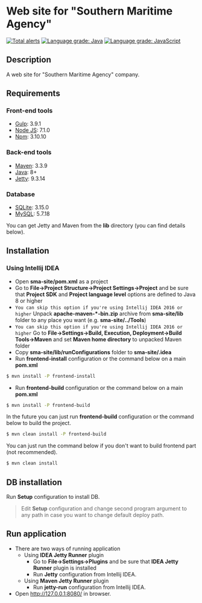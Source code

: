 # Web site for "Southern Maritime Agency"
[![Total alerts](https://img.shields.io/lgtm/alerts/g/fabasoad/sma-site.svg?logo=lgtm&logoWidth=18)](https://lgtm.com/projects/g/fabasoad/sma-site/alerts/) [![Language grade: Java](https://img.shields.io/lgtm/grade/java/g/fabasoad/sma-site.svg?logo=lgtm&logoWidth=18)](https://lgtm.com/projects/g/fabasoad/sma-site/context:java) [![Language grade: JavaScript](https://img.shields.io/lgtm/grade/javascript/g/fabasoad/sma-site.svg?logo=lgtm&logoWidth=18)](https://lgtm.com/projects/g/fabasoad/sma-site/context:javascript)
## Description

A web site for "Southern Maritime Agency" company.

## Requirements
### Front-end tools
  - [Gulp](http://gulpjs.com/): 3.9.1
  - [Node JS](http://nodejs.ru/): 7.1.0
  - [Npm](https://www.npmjs.com/): 3.10.10
### Back-end tools
  - [Maven](https://maven.apache.org/): 3.3.9
  - [Java](http://www.oracle.com/technetwork/java/javase/downloads/jdk8-downloads-2133151.html): 8+
  - [Jetty](http://www.eclipse.org/jetty/): 9.3.14
### Database
  - [SQLite](https://www.sqlite.org/): 3.15.0
  - [MySQL](https://www.mysql.com/): 5.7.18

You can get Jetty and Maven from the **lib** directory (you can find details below).

## Installation

### Using Intellij IDEA
- Open **sma-site/pom.xml** as a project
- Go to **File->Project Structure->Project Settings->Project** and be sure that **Project SDK** and **Project language level** options are defined to Java 8 or higher
- `You can skip this option if you're using Intellij IDEA 2016 or higher` Unpack **apache-maven-\*-bin.zip** archive from **sma-site/lib** folder to any place you want (e.g. **sma-site/../Tools**)
- `You can skip this option if you're using Intellij IDEA 2016 or higher` Go to **File->Settings->Build, Execution, Deployment->Build Tools->Maven** and set **Maven home directory** to unpacked Maven folder
- Copy **sma-site/lib/runConfigurations** folder to **sma-site/.idea**
- Run **frontend-install** configuration or the command below on a main **pom.xml**
```sh
$ mvn install -P frontend-install
```
- Run **frontend-build** configuration or the command below on a main **pom.xml**
```sh
$ mvn install -P frontend-build
```

In the future you can just run **frontend-build** configuration or the command below to build the project.
```sh
$ mvn clean install -P frontend-build
```
You can just run the command below if you don't want to build frontend part (not recommended).
```sh
$ mvn clean install
```

## DB installation
Run **Setup** configuration to install DB.
> Edit **Setup** configuration and change second program argument to any path in case you want to change default deploy path.

## Run application
- There are two ways of running application
    - Using **IDEA Jetty Runner** plugin
        - Go to **File->Settings->Plugins** and be sure that **IDEA Jetty Runner** plugin is installed
        - Run **Jetty** configuration from Intellij IDEA.
    - Using **Maven Jetty Runner** plugin
        - Run **jetty-run** configuration from Intellij IDEA.
- Open http://127.0.0.1:8080/ in browser.
